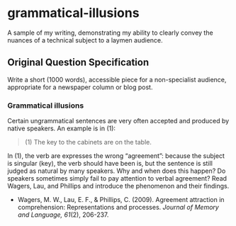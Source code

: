 # grammatical-illusions

A sample of my writing, demonstrating my ability to clearly convey the nuances of a technical subject to a laymen audience.

## Original Question Specification
Write a short (1000 words), accessible piece for a non-specialist audience, appropriate for a newspaper column or blog post.
### Grammatical illusions
Certain ungrammatical sentences are very often accepted and produced by native speakers. An example is in (1):
> (1) The key to the cabinets are on the table.

In (1), the verb are expresses the wrong “agreement”: because the subject is singular (key), the verb should have been is, but the sentence is still judged as natural by many speakers. Why and when does this happen? Do speakers sometimes simply fail to pay attention to verbal agreement? Read Wagers, Lau, and Phillips and introduce the phenomenon and their findings.
*	Wagers, M. W., Lau, E. F., & Phillips, C. (2009). Agreement attraction in comprehension: Representations and processes. *Journal of Memory and Language, 61*(2), 206-237.
